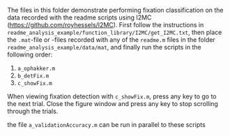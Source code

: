 The files in this folder demonstrate performing fixation classification on the data recorded with the readme scripts using I2MC (https://github.com/royhessels/I2MC). First follow the instructions in `readme_analysis_example/function_library/I2MC/get_I2MC.txt`, then place the `.mat`-file or -files recorded with any of the `readme.m` files in the folder `readme_analysis_example/data/mat`, and finally run the scripts in the following order:

1. `a_ophakker.m`
2. `b_detFix.m`
3. `c_showFix.m`

When viewing fixation detection with `c_showFix.m`, press any key to go to the next trial. Close the figure window and press any key to stop scrolling through the trials.

the file `a_validationAccuracy.m` can be run in parallel to these scripts
